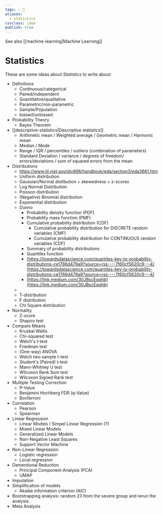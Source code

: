 ```yaml
---
tags: ✍️ 📒
aliases:
  - statistics
cssclass: idea
publish: true
---
```


See also [[machine-learning|Machine Learning]]

# Statistics
These are some ideas about _Statistics_ to write about:

 - Definitions
   - Continuous/categorical
   - Paired/independent
   - Quantitative/qualitative
   - Parametric/non-parametric
   - Sample/Population
   - biased/unbiased
 - Probability Theory
   - Bayes Theorem
 - [[descriptive-statistics|Descriptive statistics]]
   - Arithmetic mean / Weighted average / Geometric mean / Harmonic mean
   - Median / Mode
   - Range / IQR / percentiles / outliers (combination of parameters)
   - Standard Deviation / variance / degrees of freedom/ errors/deviations / sum of squared errors from the mean
 - Distributions
   - https://www.itl.nist.gov/div898/handbook/eda/section3/eda3661.htm
   - Uniform distribution
   - Gaussian/Normal distibution + skewedness + z-scores
   - Log Normal Distribution
   - Poisson distribution
   - (Negative) Binomial distribution
   - Exponential distribution
   - Dunno
     - Probability density function (PDF)
     - Probability mass function (PMF)
     - Cumulative probability distribution (CDF)
       - Cumulative probability distribution for DISCRETE random variables (CMF)
       - Cumulative probability distribution for CONTINUOUS random variables (CDF)
     - Summary of probability distributions
     - Quantiles function
     - [https://towardsdatascience.com/quantiles-key-to-probability-distributions-ce1786d479a9?source=rss----7f60cf5620c9---4](https://towardsdatascience.com/quantiles-key-to-probability-distributions-ce1786d479a9?source=rss----7f60cf5620c9---4)
     - [https://link.medium.com/30JBscEqqhb](https://link.medium.com/30JBscEqqhb)
   - 
   - T-distribution
   - F distribution
   - Chi Square distribution
 - Normality
   - Z-score
   - Shapiro test
 - Compare Means
   - Kruskal Wallis
   - Chi-squared test
   - Welch's t-test
   - Friedman test
   - (One-way) ANOVA
   - Welch two sample t-test
   - Student's (Paired) t-test
   - Mann-Whitney U test
   - Wilcoxon Rank Sum test
   - Wilcoxon Signed Rank test
 - Multiple Testing Correction
   - P-Value
   - Benjamini Hochberg FDR (q-Value)
   - Bonferroni
 - Correlation
   - Pearson
   - Spearman
 - Linear Regression
   - Linear Models / Simpel Linear Regression (?)
   - Mixed Linear Models
   - Generalized Linear Models
   - Non-Negative Least Squares
   - Support Vector Machine
 - Non-Linear Regression
   - Logistic regression
   - Local regression
 - Dementional Reduction
   - Principal Component Analysis (PCA)
   -  UMAP
 - Imputation 
 - Simplification of models
   - Akaike information criterion (AIC)
 - Bootstrapping analysis: random 23 from the severe group and rerun the analysis.
 - Meta Analysis

 